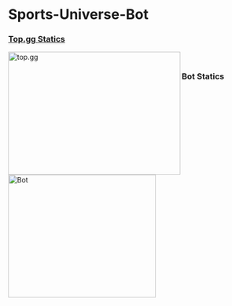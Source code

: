 # Sports-Universe-Bot

<h3><a href = "https://top.gg/">Top.gg Statics</a></h3>
<img src = "https://cdn.discordapp.com/attachments/1062477574841831594/1143059537910304828/Screenshot_467.png" style = "width:350px;height:250px" alt = "top.gg" align = "left"> 
<br>
<h3>Bot Statics</h3>
<img src = "https://cdn.discordapp.com/attachments/1062477574841831594/1143063810870087750/image.png" style = "width:300px;height:250px" alt = "Bot" align = "left">
